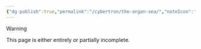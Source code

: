```yaml
---
{"dg-publish":true,"permalink":"/cybertron/the-argon-sea/","noteIcon":"default"}
---
```

  
>[!warning] 
>This page is either entirely or partially incomplete. 

